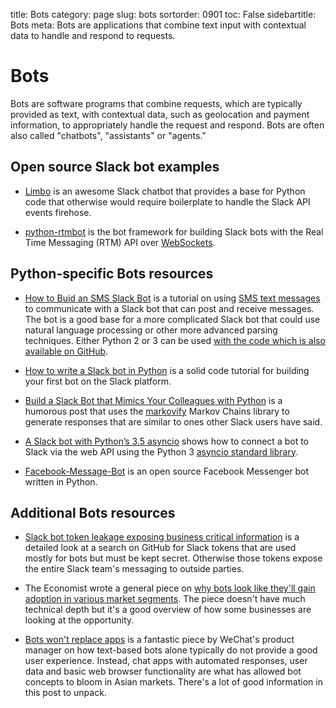 title: Bots
category: page
slug: bots
sortorder: 0901
toc: False
sidebartitle: Bots
meta: Bots are applications that combine text input with contextual data to handle and respond to requests.


# Bots
Bots are software programs that combine requests, which are typically 
provided as text, with contextual data, such as geolocation and payment 
information, to appropriately handle the request and respond. Bots are
often also called "chatbots", "assistants" or "agents."


## Open source Slack bot examples
* [Limbo](https://github.com/llimllib/limbo) is an awesome Slack chatbot 
  that provides a base for Python code that otherwise would require 
  boilerplate to handle the Slack API events firehose.

* [python-rtmbot](https://github.com/slackhq/python-rtmbot) is the bot
  framework for building Slack bots with the Real Time Messaging (RTM) API
  over [WebSockets](/websockets.html).


## Python-specific Bots resources
* [How to Buid an SMS Slack Bot](https://www.twilio.com/blog/2016/05/build-sms-slack-bot-python.html)
  is a tutorial on using 
  [SMS text messages](http://www.fullstackpython.com/blog/send-sms-text-messages-python.html) 
  to communicate with a Slack bot that can post and receive messages. The
  bot is a good base for a more complicated Slack bot that could use
  natural language processing or other more advanced parsing techniques.
  Either Python 2 or 3 can be used 
  [with the code which is also available on GitHub](https://github.com/mattmakai/slack-api-python-examples).

* [How to write a Slack bot in Python](https://medium.com/@julianmartinez/how-to-write-a-slack-bot-with-python-code-examples-4ed354407b98)
  is a solid code tutorial for building your first bot on the Slack
  platform.

* [Build a Slack Bot that Mimics Your Colleagues with Python](http://hirelofty.com/blog/how-build-slack-bot-mimics-your-colleague/)
  is a humorous post that uses the 
  [markovify](https://github.com/jsvine/markovify) Markov Chains library to 
  generate responses that are similar to ones other Slack users have said.

* [A Slack bot with Python’s 3.5 asyncio](https://medium.com/@greut/a-slack-bot-with-pythons-3-5-asyncio-ad766d8b5d8f)
  shows how to connect a bot to Slack via the web API using the Python 3
  [asyncio standard library](https://docs.python.org/3/library/asyncio.html).

* [Facebook-Message-Bot](https://github.com/enginebai/Facebook-Message-Bot)
  is an open source Facebook Messenger bot written in Python.


## Additional Bots resources
* [Slack bot token leakage exposing business critical information](https://labs.detectify.com/2016/04/28/slack-bot-token-leakage-exposing-business-critical-information/)
  is a detailed look at a search on GitHub for Slack tokens that are used
  mostly for bots but must be kept secret. Otherwise those tokens expose 
  the entire Slack team's messaging to outside parties.

* The Economist wrote a general piece on 
  [why bots look like they'll gain adoption in various market segments](http://www.economist.com/news/business-and-finance/21696477-market-apps-maturing-now-one-text-based-services-or-chatbots-looks-poised).
  The piece doesn't have much technical depth but it's a good overview of
  how some businesses are looking at the opportunity.

* [Bots won't replace apps](http://dangrover.com/blog/2016/04/20/bots-wont-replace-apps.html)
  is a fantastic piece by WeChat's product manager on how text-based bots 
  alone typically do not provide a good user experience. Instead, chat
  apps with automated responses, user data and basic web browser 
  functionality are what has allowed bot concepts to bloom in Asian markets.
  There's a lot of good information in this post to unpack.

